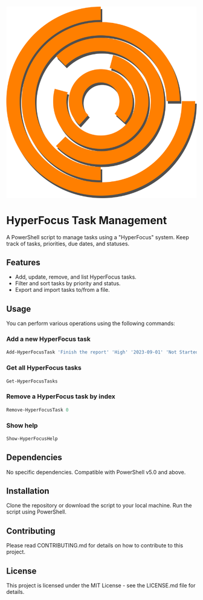 ![HyperFocus Logo](logo.png)
# HyperFocus Task Management

A PowerShell script to manage tasks using a "HyperFocus" system. Keep track of tasks, priorities, due dates, and statuses.

## Features

- Add, update, remove, and list HyperFocus tasks.
- Filter and sort tasks by priority and status.
- Export and import tasks to/from a file.

## Usage

You can perform various operations using the following commands:

### Add a new HyperFocus task
```powershell
Add-HyperFocusTask 'Finish the report' 'High' '2023-09-01' 'Not Started'
```

### Get all HyperFocus tasks
```powershell
Get-HyperFocusTasks
```

### Remove a HyperFocus task by index
```powershell
Remove-HyperFocusTask 0
```

### Show help
```powershell
Show-HyperFocusHelp
```

## Dependencies

No specific dependencies. Compatible with PowerShell v5.0 and above.

## Installation

Clone the repository or download the script to your local machine. Run the script using PowerShell.

## Contributing

Please read CONTRIBUTING.md for details on how to contribute to this project.

## License

This project is licensed under the MIT License - see the LICENSE.md file for details.
